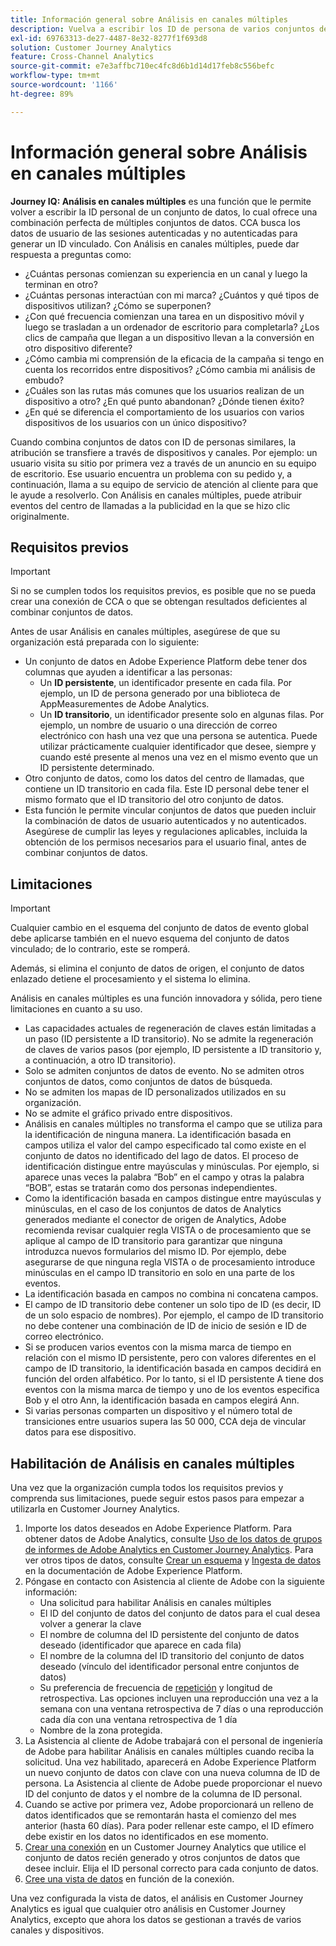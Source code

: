 ```yaml
---
title: Información general sobre Análisis en canales múltiples
description: Vuelva a escribir los ID de persona de varios conjuntos de datos para vincular las personas.
exl-id: 69763313-de27-4487-8e32-8277f1f693d8
solution: Customer Journey Analytics
feature: Cross-Channel Analytics
source-git-commit: e7e3affbc710ec4fc8d6b1d14d17feb8c556befc
workflow-type: tm+mt
source-wordcount: '1166'
ht-degree: 89%

---
```


# Información general sobre Análisis en canales múltiples

**Journey IQ: Análisis en canales múltiples** es una función que le permite volver a escribir la ID personal de un conjunto de datos, lo cual ofrece una combinación perfecta de múltiples conjuntos de datos. CCA busca los datos de usuario de las sesiones autenticadas y no autenticadas para generar un ID vinculado. Con Análisis en canales múltiples, puede dar respuesta a preguntas como:

* ¿Cuántas personas comienzan su experiencia en un canal y luego la terminan en otro?
* ¿Cuántas personas interactúan con mi marca? ¿Cuántos y qué tipos de dispositivos utilizan? ¿Cómo se superponen?
* ¿Con qué frecuencia comienzan una tarea en un dispositivo móvil y luego se trasladan a un ordenador de escritorio para completarla? ¿Los clics de campaña que llegan a un dispositivo llevan a la conversión en otro dispositivo diferente?
* ¿Cómo cambia mi comprensión de la eficacia de la campaña si tengo en cuenta los recorridos entre dispositivos? ¿Cómo cambia mi análisis de embudo?
* ¿Cuáles son las rutas más comunes que los usuarios realizan de un dispositivo a otro? ¿En qué punto abandonan? ¿Dónde tienen éxito?
* ¿En qué se diferencia el comportamiento de los usuarios con varios dispositivos de los usuarios con un único dispositivo?

Cuando combina conjuntos de datos con ID de personas similares, la atribución se transfiere a través de dispositivos y canales. Por ejemplo: un usuario visita su sitio por primera vez a través de un anuncio en su equipo de escritorio. Ese usuario encuentra un problema con su pedido y, a continuación, llama a su equipo de servicio de atención al cliente para que le ayude a resolverlo. Con Análisis en canales múltiples, puede atribuir eventos del centro de llamadas a la publicidad en la que se hizo clic originalmente.

## Requisitos previos

>[!IMPORTANT]
>
>Si no se cumplen todos los requisitos previos, es posible que no se pueda crear una conexión de CCA o que se obtengan resultados deficientes al combinar conjuntos de datos.

Antes de usar Análisis en canales múltiples, asegúrese de que su organización está preparada con lo siguiente:

* Un conjunto de datos en Adobe Experience Platform debe tener dos columnas que ayuden a identificar a las personas:
   * Un **ID persistente**, un identificador presente en cada fila. Por ejemplo, un ID de persona generado por una biblioteca de AppMeasurementes de Adobe Analytics.
   * Un **ID transitorio**, un identificador presente solo en algunas filas. Por ejemplo, un nombre de usuario o una dirección de correo electrónico con hash una vez que una persona se autentica. Puede utilizar prácticamente cualquier identificador que desee, siempre y cuando esté presente al menos una vez en el mismo evento que un ID persistente determinado.
* Otro conjunto de datos, como los datos del centro de llamadas, que contiene un ID transitorio en cada fila. Este ID personal debe tener el mismo formato que el ID transitorio del otro conjunto de datos.
* Esta función le permite vincular conjuntos de datos que pueden incluir la combinación de datos de usuario autenticados y no autenticados. Asegúrese de cumplir las leyes y regulaciones aplicables, incluida la obtención de los permisos necesarios para el usuario final, antes de combinar conjuntos de datos.

## Limitaciones

>[!IMPORTANT]
>
>Cualquier cambio en el esquema del conjunto de datos de evento global debe aplicarse también en el nuevo esquema del conjunto de datos vinculado; de lo contrario, este se romperá.
>
>Además, si elimina el conjunto de datos de origen, el conjunto de datos enlazado detiene el procesamiento y el sistema lo elimina.

Análisis en canales múltiples es una función innovadora y sólida, pero tiene limitaciones en cuanto a su uso.

* Las capacidades actuales de regeneración de claves están limitadas a un paso (ID persistente a ID transitorio). No se admite la regeneración de claves de varios pasos (por ejemplo, ID persistente a ID transitorio y, a continuación, a otro ID transitorio).
* Solo se admiten conjuntos de datos de evento. No se admiten otros conjuntos de datos, como conjuntos de datos de búsqueda.
* No se admiten los mapas de ID personalizados utilizados en su organización.
* No se admite el gráfico privado entre dispositivos.
* Análisis en canales múltiples no transforma el campo que se utiliza para la identificación de ninguna manera. La identificación basada en campos utiliza el valor del campo especificado tal como existe en el conjunto de datos no identificado del lago de datos. El proceso de identificación distingue entre mayúsculas y minúsculas. Por ejemplo, si aparece unas veces la palabra “Bob” en el campo y otras la palabra “BOB”, estas se tratarán como dos personas independientes.
* Como la identificación basada en campos distingue entre mayúsculas y minúsculas, en el caso de los conjuntos de datos de Analytics generados mediante el conector de origen de Analytics, Adobe recomienda revisar cualquier regla VISTA o de procesamiento que se aplique al campo de ID transitorio para garantizar que ninguna introduzca nuevos formularios del mismo ID. Por ejemplo, debe asegurarse de que ninguna regla VISTA o de procesamiento introduce minúsculas en el campo ID transitorio en solo en una parte de los eventos.
* La identificación basada en campos no combina ni concatena campos.
* El campo de ID transitorio debe contener un solo tipo de ID (es decir, ID de un solo espacio de nombres). Por ejemplo, el campo de ID transitorio no debe contener una combinación de ID de inicio de sesión e ID de correo electrónico.
* Si se producen varios eventos con la misma marca de tiempo en relación con el mismo ID persistente, pero con valores diferentes en el campo de ID transitorio, la identificación basada en campos decidirá en función del orden alfabético. Por lo tanto, si el ID persistente A tiene dos eventos con la misma marca de tiempo y uno de los eventos especifica Bob y el otro Ann, la identificación basada en campos elegirá Ann.
* Si varias personas comparten un dispositivo y el número total de transiciones entre usuarios supera las 50 000, CCA deja de vincular datos para ese dispositivo.


## Habilitación de Análisis en canales múltiples

Una vez que la organización cumpla todos los requisitos previos y comprenda sus limitaciones, puede seguir estos pasos para empezar a utilizarla en Customer Journey Analytics.

1. Importe los datos deseados en Adobe Experience Platform. Para obtener datos de Adobe Analytics, consulte [Uso de los datos de grupos de informes de Adobe Analytics en Customer Journey Analytics](/help/getting-started/aa-vs-cja/aa-data-in-cja.md). Para ver otros tipos de datos, consulte [Crear un esquema](https://experienceleague.adobe.com/docs/experience-platform/xdm/tutorials/create-schema-ui.html?lang=es) y [Ingesta de datos](https://experienceleague.adobe.com/docs/experience-platform/ingestion/home.html?lang=es) en la documentación de Adobe Experience Platform.
1. Póngase en contacto con Asistencia al cliente de Adobe con la siguiente información:
   * Una solicitud para habilitar Análisis en canales múltiples
   * El ID del conjunto de datos del conjunto de datos para el cual desea volver a generar la clave
   * El nombre de columna del ID persistente del conjunto de datos deseado (identificador que aparece en cada fila)
   * El nombre de la columna del ID transitorio del conjunto de datos deseado (vínculo del identificador personal entre conjuntos de datos)
   * Su preferencia de frecuencia de [repetición](replay.md) y longitud de retrospectiva. Las opciones incluyen una reproducción una vez a la semana con una ventana retrospectiva de 7 días o una reproducción cada día con una ventana retrospectiva de 1 día
   * Nombre de la zona protegida.
1. La Asistencia al cliente de Adobe trabajará con el personal de ingeniería de Adobe para habilitar Análisis en canales múltiples cuando reciba la solicitud. Una vez habilitado, aparecerá en Adobe Experience Platform un nuevo conjunto de datos con clave con una nueva columna de ID de persona. La Asistencia al cliente de Adobe puede proporcionar el nuevo ID del conjunto de datos y el nombre de la columna de ID personal.
1. Cuando se active por primera vez, Adobe proporcionará un relleno de datos identificados que se remontarán hasta el comienzo del mes anterior (hasta 60 días). Para poder rellenar este campo, el ID efímero debe existir en los datos no identificados en ese momento.
1. [Crear una conexión](/help/connections/create-connection.md) en un Customer Journey Analytics que utilice el conjunto de datos recién generado y otros conjuntos de datos que desee incluir. Elija el ID personal correcto para cada conjunto de datos.
1. [Cree una vista de datos](/help/data-views/create-dataview.md) en función de la conexión.

<!-- To do: Paragraph on backfill once product and marketing determine the best way forward. -->

Una vez configurada la vista de datos, el análisis en Customer Journey Analytics es igual que cualquier otro análisis en Customer Journey Analytics, excepto que ahora los datos se gestionan a través de varios canales y dispositivos.
